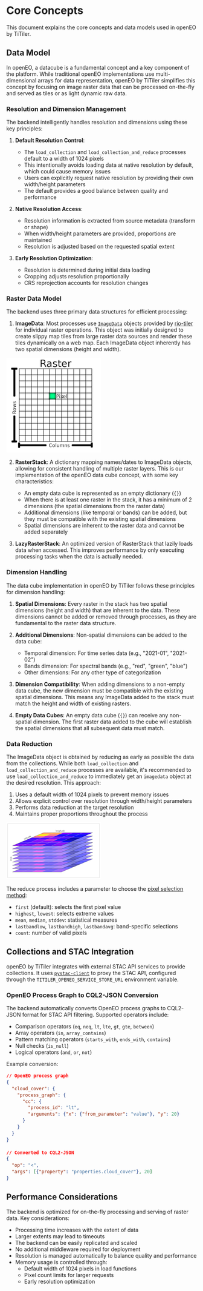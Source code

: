 # Core Concepts

This document explains the core concepts and data models used in openEO by TiTiler.

## Data Model

In openEO, a datacube is a fundamental concept and a key component of the platform. While traditional openEO implementations use multi-dimensional arrays for data representation, openEO by TiTiler simplifies this concept by focusing on image raster data that can be processed on-the-fly and served as tiles or as light dynamic raw data.

### Resolution and Dimension Management

The backend intelligently handles resolution and dimensions using these key principles:

1. **Default Resolution Control**: 
   - The `load_collection` and `load_collection_and_reduce` processes default to a width of 1024 pixels
   - This intentionally avoids loading data at native resolution by default, which could cause memory issues
   - Users can explicitly request native resolution by providing their own width/height parameters
   - The default provides a good balance between quality and performance

2. **Native Resolution Access**:
   - Resolution information is extracted from source metadata (transform or shape)
   - When width/height parameters are provided, proportions are maintained
   - Resolution is adjusted based on the requested spatial extent

3. **Early Resolution Optimization**:
   - Resolution is determined during initial data loading
   - Cropping adjusts resolution proportionally
   - CRS reprojection accounts for resolution changes

### Raster Data Model

The backend uses three primary data structures for efficient processing:

1. **ImageData**: Most processes use [`ImageData`](https://cogeotiff.github.io/rio-tiler/models/#imagedata) objects provided by [rio-tiler](https://cogeotiff.github.io/rio-tiler/) for individual raster operations. This object was initially designed to create slippy map tiles from large raster data sources and render these tiles dynamically on a web map. Each ImageData object inherently has two spatial dimensions (height and width).

![alt text](img/raster.png)

2. **RasterStack**: A dictionary mapping names/dates to ImageData objects, allowing for consistent handling of multiple raster layers. This is our implementation of the openEO data cube concept, with some key characteristics:
   - An empty data cube is represented as an empty dictionary (`{}`)
   - When there is at least one raster in the stack, it has a minimum of 2 dimensions (the spatial dimensions from the raster data)
   - Additional dimensions (like temporal or bands) can be added, but they must be compatible with the existing spatial dimensions
   - Spatial dimensions are inherent to the raster data and cannot be added separately

3. **LazyRasterStack**: An optimized version of RasterStack that lazily loads data when accessed. This improves performance by only executing processing tasks when the data is actually needed.

### Dimension Handling

The data cube implementation in openEO by TiTiler follows these principles for dimension handling:

1. **Spatial Dimensions**: Every raster in the stack has two spatial dimensions (height and width) that are inherent to the data. These dimensions cannot be added or removed through processes, as they are fundamental to the raster data structure.

2. **Additional Dimensions**: Non-spatial dimensions can be added to the data cube:
   - Temporal dimension: For time series data (e.g., "2021-01", "2021-02")
   - Bands dimension: For spectral bands (e.g., "red", "green", "blue")
   - Other dimensions: For any other type of categorization

3. **Dimension Compatibility**: When adding dimensions to a non-empty data cube, the new dimension must be compatible with the existing spatial dimensions. This means any ImageData added to the stack must match the height and width of existing rasters.

4. **Empty Data Cubes**: An empty data cube (`{}`) can receive any non-spatial dimension. The first raster data added to the cube will establish the spatial dimensions that all subsequent data must match.

### Data Reduction

The ImageData object is obtained by reducing as early as possible the data from the collections. While both `load_collection` and `load_collection_and_reduce` processes are available, it's recommended to use `load_collection_and_reduce` to immediately get an `imagedata` object at the desired resolution. This approach:

1. Uses a default width of 1024 pixels to prevent memory issues
2. Allows explicit control over resolution through width/height parameters
3. Performs data reduction at the target resolution
4. Maintains proper proportions throughout the process

![alt text](img/rasterstack.png)

The reduce process includes a parameter to choose the [pixel selection method](https://github.com/sentinel-hub/titiler-openeo/blob/main/titiler/openeo/processes/data/apply_pixel_selection.json#L24):

- `first` (default): selects the first pixel value
- `highest`, `lowest`: selects extreme values
- `mean`, `median`, `stddev`: statistical measures
- `lastbandlow`, `lastbandhigh`, `lastbandavg`: band-specific selections
- `count`: number of valid pixels

## Collections and STAC Integration

openEO by TiTiler integrates with external STAC API services to provide collections. It uses [`pystac-client`](https://github.com/stac-utils/pystac-client) to proxy the STAC API, configured through the `TITILER_OPENEO_SERVICE_STORE_URL` environment variable.

### OpenEO Process Graph to CQL2-JSON Conversion

The backend automatically converts OpenEO process graphs to CQL2-JSON format for STAC API filtering. Supported operators include:

- Comparison operators (`eq`, `neq`, `lt`, `lte`, `gt`, `gte`, `between`)
- Array operators (`in`, `array_contains`)
- Pattern matching operators (`starts_with`, `ends_with`, `contains`)
- Null checks (`is_null`)
- Logical operators (`and`, `or`, `not`)

Example conversion:
```json
// OpenEO process graph
{
  "cloud_cover": {
    "process_graph": {
      "cc": {
        "process_id": "lt",
        "arguments": {"x": {"from_parameter": "value"}, "y": 20}
      }
    }
  }
}

// Converted to CQL2-JSON
{
  "op": "<",
  "args": [{"property": "properties.cloud_cover"}, 20]
}
```

## Performance Considerations

The backend is optimized for on-the-fly processing and serving of raster data. Key considerations:

- Processing time increases with the extent of data
- Larger extents may lead to timeouts
- The backend can be easily replicated and scaled
- No additional middleware required for deployment
- Resolution is managed automatically to balance quality and performance
- Memory usage is controlled through:
  - Default width of 1024 pixels in load functions
  - Pixel count limits for larger requests
  - Early resolution optimization
